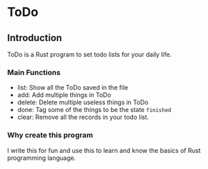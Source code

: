 # ToDo
## Introduction
ToDo is a Rust program to set todo lists for your daily life.

### Main Functions
* list: Show all the ToDo saved in the file
* add: Add multiple things in ToDo
* delete: Delete multiple useless things in ToDo
* done: Tag some of the things to be the state `finished`
* clear: Remove all the records in your todo list.
### Why create this program
I write this for fun and use this to learn and know the basics of Rust programming language.
